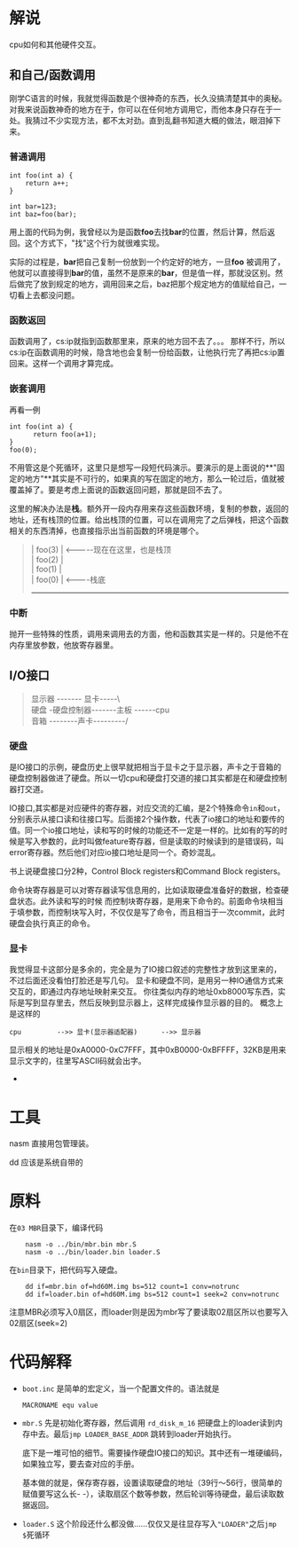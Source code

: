 # 解说
cpu如何和其他硬件交互。
## 和自己/函数调用
刚学C语言的时候，我就觉得函数是个很神奇的东西，长久没搞清楚其中的奥秘。
对我来说函数神奇的地方在于，你可以在任何地方调用它，而他本身只存在于一处。我猜过不少实现方法，都不太对劲。直到乱翻书知道大概的做法，眼泪掉下来。
### 普通调用

	int foo(int a) {
	    return a++;
	}
	
	int bar=123;
	int baz=foo(bar);
	
用上面的代码为例，我曾经以为是函数**foo**去找**bar**的位置，然后计算，然后返回。这个方式下，"找"这个行为就很难实现。

实际的过程是，**bar**把自己复制一份放到一个约定好的地方，一旦**foo**
被调用了，他就可以直接得到**bar**的值，虽然不是原来的**bar**，但是值一样，那就没区别。然后做完了放到规定的地方，调用回来之后，baz把那个规定地方的值赋给自己，一切看上去都没问题。

### 函数返回
函数调用了，cs:ip就指到函数那里来，原来的地方回不去了。。。
那样不行，所以cs:ip在函数调用的时候，隐含地也会复制一份给函数，让他执行完了再把cs:ip置回来。这样一个调用才算完成。

### 嵌套调用
再看一例

	int foo(int a) {
	      return foo(a+1);
	}
	foo(0);
	
不用管这是个死循环，这里只是想写一段短代码演示。要演示的是上面说的**"固定的地方"**其实是不可行的，如果真的写在固定的地方，那么一轮过后，值就被覆盖掉了。要是考虑上面说的函数返回问题，那就是回不去了。

这里的解决办法是**栈**。额外开一段内存用来存这些函数环境，复制的参数，返回的地址，还有栈顶的位置。给出栈顶的位置，可以在调用完了之后弹栈，把这个函数相关的东西清掉，也直接指示出当前函数的环境是哪个。

> | foo(3)     | <-----现在在这里，也是栈顶  
> | foo(2)     |  
> | foo(1)     |  
> | foo(0)     | <----栈底  
> - - - - - - - -


### 中断
抛开一些特殊的性质，调用来调用去的方面，他和函数其实是一样的。只是他不在内存里放参数，他放寄存器里。

## I/O接口

> 显示器  ------- 显卡-----\  
> 硬盘 -硬盘控制器-------主板 ------cpu  
> 音箱 --------声卡---------/


### 硬盘
是IO接口的示例，硬盘历史上很早就把相当于显卡之于显示器，声卡之于音箱的硬盘控制器做进了硬盘。所以一切cpu和硬盘打交道的接口其实都是在和硬盘控制器打交道。

IO接口,其实都是对应硬件的寄存器，对应交流的汇编，是2个特殊命令`in`和`out`，分别表示从接口读和往接口写。后面接2个操作数，代表了io接口的地址和要传的值。同一个io接口地址，读和写的时候的功能还不一定是一样的。比如有的写的时候是写入参数的，此时叫做feature寄存器，但是读取的时候读到的是错误码，叫error寄存器。然后他们对应io接口地址是同一个。奇妙混乱。

书上说硬盘接口分2种，Control Block registers和Command Block registers。

命令块寄存器是可以对寄存器读写信息用的，比如读取硬盘准备好的数据，检查硬盘状态。此外读和写的时候
而控制块寄存器，是用来下命令的。前面命令块相当于填参数，而控制块写入时，不仅仅是写了命令，而且相当于一次commit，此时硬盘会执行真正的命令。

### 显卡
我觉得显卡这部分是多余的，完全是为了IO接口叙述的完整性才放到这里来的，不过后面还没看怕打脸还是写几句。
显卡和硬盘不同，是用另一种IO通信方式来交互的，即通过内存地址映射来交互。
你往类似内存的地址0xb8000写东西，实际是写到显存里去，然后反映到显示器上，这样完成操作显示器的目的。
概念上是这样的

	cpu         -->> 显卡(显示器适配器)      -->> 显示器

显示相关的地址是0xA0000-0xC7FFF，其中0xB0000-0xBFFFF，32KB是用来显示文字的，往里写ASCII码就会出字。

-

# 工具
nasm 直接用包管理装。

dd 应该是系统自带的

# 原料
在`03 MBR`目录下，编译代码
```
	nasm -o ../bin/mbr.bin mbr.S
	nasm -o ../bin/loader.bin loader.S
```

在`bin`目录下，把代码写入硬盘。
```
	dd if=mbr.bin of=hd60M.img bs=512 count=1 conv=notrunc
	dd if=loader.bin of=hd60M.img bs=512 count=1 seek=2 conv=notrunc
```
注意MBR必须写入0扇区，而loader则是因为mbr写了要读取02扇区所以也要写入02扇区(seek=2)

# 代码解释
-  `boot.inc`
  是简单的宏定义，当一个配置文件的。语法就是   
   ```
   MACRONAME equ value
   ```

- `mbr.S`
  先是初始化寄存器，然后调用 `rd_disk_m_16` 把硬盘上的loader读到内存中去。最后`jmp LOADER_BASE_ADDR` 跳转到loader开始执行。

  底下是一堆可怕的细节。需要操作硬盘IO接口的知识。其中还有一堆硬编码，如果独立写，要去查对应的手册。

  基本做的就是，保存寄存器，设置读取硬盘的地址（39行～56行，很简单的赋值要写这么长- -），读取扇区个数等参数，然后轮训等待硬盘，最后读取数据返回。

- `loader.S`
  这个阶段还什么都没做……仅仅又是往显存写入`"LOADER"`之后`jmp $`死循环

